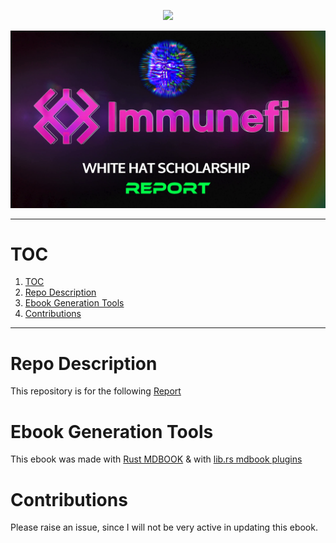 <p align="center">
<a href="https://twitter.com/m0ham3dxx" target="_blank">
<img src = "https://hits.seeyoufarm.com/api/count/incr/badge.svg?url=https%3A%2F%2Fgithub.com%2Fm0ham3dx%2FImmunefi-WHS-Report&count_bg=%23270082&title_bg=%23570530&icon=snapchat.svg&icon_color=%2304FF7B&title=n00bs&edge_flat=false">
</a>
</p>

[![](./whsp.png)](https://twitter.com/m0ham3dxx/status/1517568791714349056?s=20&t=seiWKgLLKG4T4E-ymmmQSQ)

----
# TOC

1. [TOC](#toc)
2. [Repo Description](#repo-description)
3. [Ebook Generation Tools](#ebook-generation-tools)
4. [Contributions](#contributions)

----

# Repo Description 

This repository is for the following [Report](https://m0ham3dx-immunefiwhs-v001.netlify.app/)

# Ebook Generation Tools 

This ebook was made with [Rust MDBOOK](https://rust-lang.github.io/mdBook/) & with [lib.rs mdbook plugins](https://lib.rs/search?q=mdbook)

# Contributions 

Please raise an issue, since I will not be very active in updating this ebook. 


